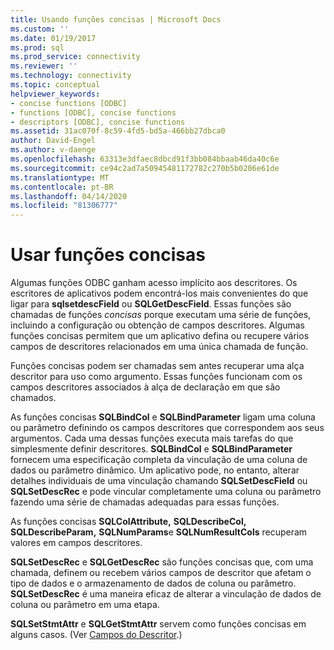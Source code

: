 ```yaml
---
title: Usando funções concisas | Microsoft Docs
ms.custom: ''
ms.date: 01/19/2017
ms.prod: sql
ms.prod_service: connectivity
ms.reviewer: ''
ms.technology: connectivity
ms.topic: conceptual
helpviewer_keywords:
- concise functions [ODBC]
- functions [ODBC], concise functions
- descriptors [ODBC], concise functions
ms.assetid: 31ac070f-8c59-4fd5-bd5a-466bb27dbca0
author: David-Engel
ms.author: v-daenge
ms.openlocfilehash: 63313e3dfaec8dbcd91f3bb084bbaab46da40c6e
ms.sourcegitcommit: ce94c2ad7a50945481172782c270b5b0206e61de
ms.translationtype: MT
ms.contentlocale: pt-BR
ms.lasthandoff: 04/14/2020
ms.locfileid: "81306777"
---
```

# <a name="using-concise-functions"></a>Usar funções concisas
Algumas funções ODBC ganham acesso implícito aos descritores. Os escritores de aplicativos podem encontrá-los mais convenientes do que ligar para **sqlsetdescField** ou **SQLGetDescField**. Essas funções são chamadas de funções *concisas* porque executam uma série de funções, incluindo a configuração ou obtenção de campos descritores. Algumas funções concisas permitem que um aplicativo defina ou recupere vários campos de descritores relacionados em uma única chamada de função.  
  
 Funções concisas podem ser chamadas sem antes recuperar uma alça descritor para uso como argumento. Essas funções funcionam com os campos descritores associados à alça de declaração em que são chamados.  
  
 As funções concisas **SQLBindCol** e **SQLBindParameter** ligam uma coluna ou parâmetro definindo os campos descritores que correspondem aos seus argumentos. Cada uma dessas funções executa mais tarefas do que simplesmente definir descritores. **SQLBindCol** e **SQLBindParameter** fornecem uma especificação completa da vinculação de uma coluna de dados ou parâmetro dinâmico. Um aplicativo pode, no entanto, alterar detalhes individuais de uma vinculação chamando **SQLSetDescField** ou **SQLSetDescRec** e pode vincular completamente uma coluna ou parâmetro fazendo uma série de chamadas adequadas para essas funções.  
  
 As funções concisas **SQLColAttribute,** **SQLDescribeCol,** **SQLDescribeParam,** **SQLNumParams**e **SQLNumResultCols** recuperam valores em campos descritores.  
  
 **SQLSetDescRec** e **SQLGetDescRec** são funções concisas que, com uma chamada, definem ou recebem vários campos de descritor que afetam o tipo de dados e o armazenamento de dados de coluna ou parâmetro. **SQLSetDescRec** é uma maneira eficaz de alterar a vinculação de dados de coluna ou parâmetro em uma etapa.  
  
 **SQLSetStmtAttr** e **SQLGetStmtAttr** servem como funções concisas em alguns casos. (Ver [Campos do Descritor](../../../odbc/reference/develop-app/descriptor-fields.md).)

